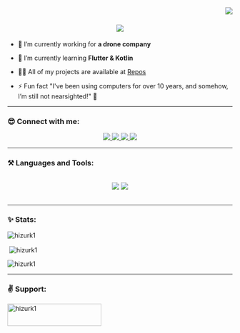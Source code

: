 <img align="right" src="https://visitor-badge.laobi.icu/badge?page_id=hizurk1.hizurk1" />

<h1 align="center">
    <img src="https://readme-typing-svg.herokuapp.com/?font=Righteous&size=35&center=true&vCenter=true&width=500&height=70&duration=4000&lines=Hi+There!+👋;+I'm+Hieu+Bui!;" />
</h1>

- 🔭 I’m currently working for **a drone company**

- 🌱 I’m currently learning **Flutter & Kotlin**

- 👨‍💻 All of my projects are available at [Repos](https://github.com/hizurk1?tab=repositories)

- ⚡ Fun fact "I've been using computers for over 10 years, and somehow, I’m still not nearsighted!" 👀

<hr>

<h3 align="left">😎 Connect with me:</h3>
<div align="center"> 
  <a href="mailto:hieubui201.work@gmail.com">
    <img src="https://img.shields.io/badge/Gmail-333333?style=for-the-badge&logo=gmail&logoColor=orange" />
  </a>
  <a href="https://linkedin.com/in/hizurk1" target="_blank">
    <img src="https://img.shields.io/badge/LinkedIn-0077B5?style=for-the-badge&logo=linkedin&logoColor=white" target="_blank" />
  </a>
  <a href="https://t.me/hizurk1" target="_blank">
     <img src="https://img.shields.io/badge/Telegram-0088cc?style=for-the-badge&logo=telegram&logoColor=white" target="_blank" /> 
  </a>
  <a href="https://hizurk1.github.io" target="_blank">
     <img src="https://img.shields.io/badge/Portfolio-FF5722?style=for-the-badge&logo=todoist&logoColor=white" target="_blank" /> 
  </a>
</div>

<hr>

<h3 align="left">⚒️ Languages and Tools:</h3>
<br/>
<div align="center">
    <img src="https://skillicons.dev/icons?i=flutter,dart,kotlin,java,html,css,nodejs,python,javascript,express" />
    <img src="https://skillicons.dev/icons?i=github,git,vscode,figma,firebase,mongodb,mysql,heroku" /><br>
</div>
<br/>

<hr>

<h3 align="left">✨ Stats:</h3>

<p><img align="center" src="https://github-readme-stats.vercel.app/api/top-langs?username=hizurk1&show_icons=true&locale=en&layout=compact" alt="hizurk1" /></p>

<p>&nbsp;<img align="center" src="https://github-readme-stats.vercel.app/api?username=hizurk1&show_icons=true&locale=en" alt="hizurk1" /></p>

<p><img align="center" src="https://github-readme-streak-stats.herokuapp.com/?user=hizurk1&" alt="hizurk1" /></p>

<hr>

<h3 align="left">✌️ Support:</h3>
<p><a href="https://www.buymeacoffee.com/hizurk1"> <img align="left" src="https://cdn.buymeacoffee.com/buttons/v2/default-yellow.png" height="50" width="210" alt="hizurk1" /></a></p><br><br>
